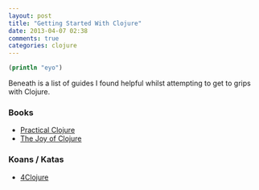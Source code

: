 ```yaml
---
layout: post
title: "Getting Started With Clojure"
date: 2013-04-07 02:38
comments: true
categories: clojure
---
```


``` clojure
(println "eyo")
```

Beneath is a list of guides I found helpful whilst attempting to get to grips with Clojure.

### Books

* [Practical Clojure](http://www.apress.com/9781430272311)
* [The Joy of Clojure](http://www.joyofclojure.com)

### Koans / Katas

* [4Clojure](http://www.4clojure.com)
